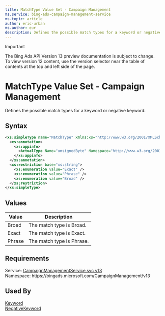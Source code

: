 ```yaml
---
title: MatchType Value Set - Campaign Management
ms.service: bing-ads-campaign-management-service
ms.topic: article
author: eric-urban
ms.author: eur
description: Defines the possible match types for a keyword or negative keyword.
---
```

> [!IMPORTANT]
> The Bing Ads API Version 13 preview documentation is subject to change. To view version 12 content, use the version selector near the table of contents at the top and left side of the page.

# MatchType Value Set - Campaign Management
Defines the possible match types for a keyword or negative keyword.

## Syntax
```xml
<xs:simpleType name="MatchType" xmlns:xs="http://www.w3.org/2001/XMLSchema">
  <xs:annotation>
    <xs:appinfo>
      <ActualType Name="unsignedByte" Namespace="http://www.w3.org/2001/XMLSchema" xmlns="http://schemas.microsoft.com/2003/10/Serialization/" />
    </xs:appinfo>
  </xs:annotation>
  <xs:restriction base="xs:string">
    <xs:enumeration value="Exact" />
    <xs:enumeration value="Phrase" />
    <xs:enumeration value="Broad" />
  </xs:restriction>
</xs:simpleType>
```

## <a name="values"></a>Values

|Value|Description|
|-----------|---------------|
|<a name="broad"></a>Broad|The match type is Broad.|
|<a name="exact"></a>Exact|The match type is Exact.|
|<a name="phrase"></a>Phrase|The match type is Phrase.|

## Requirements
Service: [CampaignManagementService.svc v13](https://campaign.api.bingads.microsoft.com/Api/Advertiser/CampaignManagement/v13/CampaignManagementService.svc)  
Namespace: https\://bingads.microsoft.com/CampaignManagement/v13  

## Used By
[Keyword](keyword.md)  
[NegativeKeyword](negativekeyword.md)  

